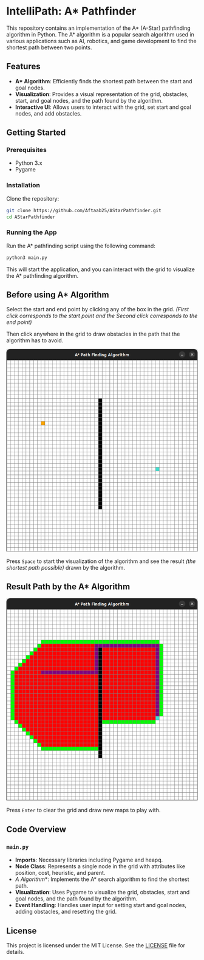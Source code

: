 # IntelliPath: A* Pathfinder

This repository contains an implementation of the A* (A-Star) pathfinding algorithm in Python. The A* algorithm is a popular search algorithm used in various applications such as AI, robotics, and game development to find the shortest path between two points.

## Features

- **A\* Algorithm**: Efficiently finds the shortest path between the start and goal nodes.
- **Visualization**: Provides a visual representation of the grid, obstacles, start, and goal nodes, and the path found by the algorithm.
- **Interactive UI**: Allows users to interact with the grid, set start and goal nodes, and add obstacles.

## Getting Started

### Prerequisites

- Python 3.x
- Pygame

### Installation

Clone the repository:
   ```bash
   git clone https://github.com/Aftaab25/AStarPathfinder.git
   cd AStarPathfinder
   ```

### Running the App

Run the A* pathfinding script using the following command:
```bash
python3 main.py
```

This will start the application, and you can interact with the grid to visualize the A* pathfinding algorithm.

## Before using A* Algorithm
Select the start and end point by clicking any of the box in the grid.
    _(First click corresponds to the start point and the Second click corresponds to the end point)_

Then click anywhere in the grid to draw obstacles in the path that the algorithm has to avoid.

![Before Image](screenshots/before_algo.png)

Press `Space` to start the visualization of the algorithm and see the result _(the shortest path possible)_ drawn by the algorithm.

## Result Path by the A* Algorithm
![Result Image](screenshots/result_path.png)

Press `Enter` to clear the grid and draw new maps to play with.


## Code Overview

### `main.py`

- **Imports**: Necessary libraries including Pygame and heapq.
- **Node Class**: Represents a single node in the grid with attributes like position, cost, heuristic, and parent.
- **A* Algorithm**: Implements the A* search algorithm to find the shortest path.
- **Visualization**: Uses Pygame to visualize the grid, obstacles, start and goal nodes, and the path found by the algorithm.
- **Event Handling**: Handles user input for setting start and goal nodes, adding obstacles, and resetting the grid.

## License

This project is licensed under the MIT License. See the [LICENSE](LICENSE) file for details.
